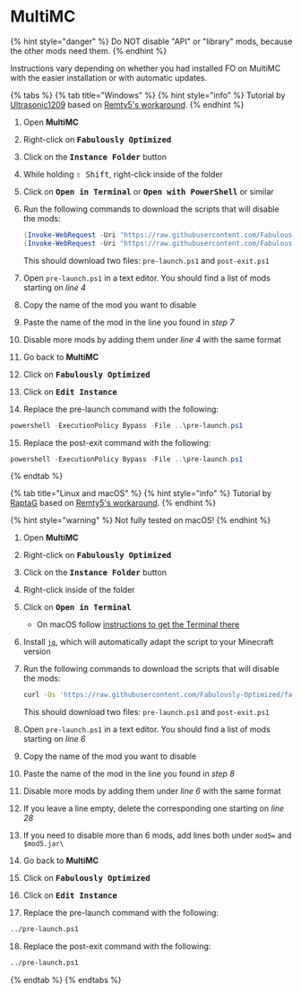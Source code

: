 # MultiMC

{% hint style="danger" %}
Do NOT disable "API" or "library" mods, because the other mods need them.
{% endhint %}

Instructions vary depending on whether you had installed FO on MultiMC with the easier installation or with automatic updates.

<!-- TODO: instructions for manual installation? -->

{% tabs %}
{% tab title="Windows" %}
{% hint style="info" %}
Tutorial by [Ultrasonic1209](https://github.com/Ultrasonic1209) based on [Remty5's workaround](https://github.com/Fabulously-Optimized/fabulously-optimized/issues/81).
{% endhint %}

1. Open **MultiMC**
2. Right-click on <kbd>**Fabulously Optimized**</kbd>
3. Click on the <kbd>**Instance Folder**</kbd> button
4. While holding <kbd>⇧ Shift</kbd>, right-click inside of the folder
5. Click on <kbd>**Open in Terminal**</kbd> or <kbd>**Open with PowerShell**</kbd> or similar
6. Run the following commands to download the scripts that will disable the mods:

    ```powershell
    (Invoke-WebRequest -Uri "https://raw.githubusercontent.com/Fabulously-Optimized/fabulously-optimized/main/Packwiz/pre-launch.ps1" -OutFile "pre-launch.ps1")
    (Invoke-WebRequest -Uri "https://raw.githubusercontent.com/Fabulously-Optimized/fabulously-optimized/main/Packwiz/post-exit.ps1" -OutFile "post-exit.ps1")
    ```

    This should download two files: `pre-launch.ps1` and `post-exit.ps1`
7. Open `pre-launch.ps1` in a text editor. You should find a list of mods starting on _line 4_
8. Copy the name of the mod you want to disable
9. Paste the name of the mod in the line you found in _step 7_
10. Disable more mods by adding them under _line 4_ with the same format
11. Go back to **MultiMC**
12. Click on <kbd>**Fabulously Optimized**</kbd>
13. Click on <kbd>**Edit Instance**</kbd>
14. Replace the pre-launch command with the following:

```powershell
powershell -ExecutionPolicy Bypass -File ..\pre-launch.ps1
```

15. Replace the post-exit command with the following:

```powershell
powershell -ExecutionPolicy Bypass -File ..\pre-launch.ps1
```
{% endtab %}

{% tab title="Linux and macOS" %}
{% hint style="info" %}
Tutorial by [RaptaG](https://github.com/RaptaG) based on [Remty5's workaround](https://github.com/Fabulously-Optimized/fabulously-optimized/issues/81).
{% endhint %}

{% hint style="warning" %}
Not fully tested on macOS!
{% endhint %}

1. Open **MultiMC**
2. Right-click on <kbd>**Fabulously Optimized**</kbd>
3. Click on the <kbd>**Instance Folder**</kbd> button
4. Right-click inside of the folder
5. Click on <kbd>**Open in Terminal**</kbd>
   * On macOS follow [instructions to get the Terminal there](https://petenetlive.com/KB/Article/0001060)
6. Install [`jq`](https://stedolan.github.io/jq/download), which will automatically adapt the script to your Minecraft version
7. Run the following commands to download the scripts that will disable the mods:

    ```sh
    curl -Os 'https://raw.githubusercontent.com/Fabulously-Optimized/fabulously-optimized/main/Packwiz/pre-launch.sh' | curl -Os 'https://raw.githubusercontent.com/Fabulously-Optimized/fabulously-optimized/main/Packwiz/post-exit.sh' && chmod +x pre-launch.sh post-exit.sh
    ```

    This should download two files: `pre-launch.ps1` and `post-exit.ps1`
8. Open `pre-launch.ps1` in a text editor. You should find a list of mods starting on _line 6_
9. Copy the name of the mod you want to disable
10. Paste the name of the mod in the line you found in _step 8_
11. Disable more mods by adding them under _line 6_ with the same format
12. If you leave a line empty, delete the corresponding one starting on _line 28_
13. If you need to disable more than 6 mods, add lines both under `mod5=` and `$mod5.jar\`
14. Go back to **MultiMC**
15. Click on <kbd>**Fabulously Optimized**</kbd>
16. Click on <kbd>**Edit Instance**</kbd>
17. Replace the pre-launch command with the following:

```sh
../pre-launch.ps1
```

18. Replace the post-exit command with the following:

```sh
../pre-launch.ps1
```
{% endtab %}
{% endtabs %}

